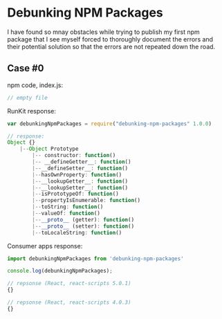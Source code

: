 # Debunking NPM Packages

I have found so mnay obstacles while trying to publish my first npm package that I see myself forced to thoroughly document the errors and their potential solution so that the errors are not repeated down the road. 

## Case #0
npm code, index.js:
```javascript
// empty file
```

RunKit response:
```javascript
var debunkingNpmPackages = require("debunking-npm-packages" 1.0.0)

// response:
Object {}
    |--Object Prototype
        |-- constructor: function()
        |-- __defineGetter__: function()
        |--__defineSetter__: function()
        |--hasOwnProperty: function()
        |--__lookupGetter__: function()
        |--__lookupSetter__: function()
        |--isPrototypeOf: function()
        |--propertyIsEnumerable: function()
        |--toString: function()
        |--valueOf: function()
        |--__proto__ (getter): function()
        |--__proto__ (setter): function()
        |--toLocaleString: function()
```

Consumer apps response:
```javascript
import debunkingNpmPackages from 'debunking-npm-packages'

console.log(debunkingNpmPackages);

// repsonse (React, react-scripts 5.0.1)
{}

// repsonse (React, react-scripts 4.0.3)
{}
```






